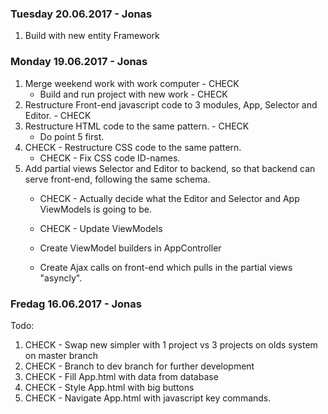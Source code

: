 ### Tuesday 20.06.2017 - Jonas

1. Build with new entity Framework


### Monday 19.06.2017 - Jonas

1. Merge weekend work with work computer - CHECK
	- Build and run project with new work - CHECK
2. Restructure Front-end javascript code to 3 modules, App, Selector and Editor. - CHECK
3. Restructure HTML code to the same pattern. - CHECK
	+ Do point 5 first.
4. CHECK - Restructure CSS code to the same pattern.
	+ CHECK - Fix CSS code ID-names.
5. Add partial views Selector and Editor to backend, so that backend can serve front-end, following the same schema.
	+ CHECK - Actually decide what the Editor and Selector and App ViewModels is going to be.
	+ CHECK - Update ViewModels
	
	+ Create ViewModel builders in AppController
	+ Create Ajax calls on front-end which pulls in the partial views "asyncly".

### Fredag 16.06.2017 - Jonas 

Todo:
1. CHECK - Swap new simpler with 1 project vs 3 projects on olds system on master branch
2. CHECK - Branch to dev branch for further development 
3. CHECK - Fill App.html with data from database 
4. CHECK - Style App.html with big buttons
5. CHECK - Navigate App.html with javascript key commands.